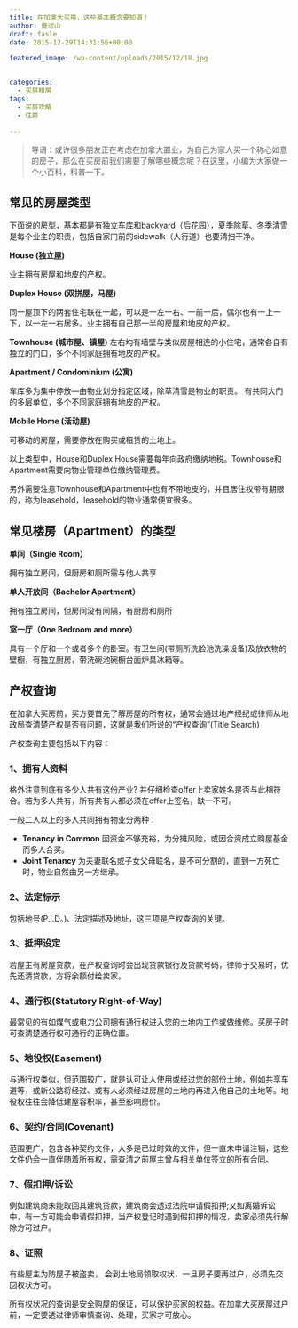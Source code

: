 ```yaml
---
title: 在加拿大买房，这些基本概念要知道！
author: 童远山
draft: fasle
date: 2015-12-29T14:31:56+00:00

featured_image: /wp-content/uploads/2015/12/18.jpg


categories:
  - 买房租房
tags:
  - 买房攻略
  - 住房

---
```

> 导语：或许很多朋友正在考虑在加拿大置业，为自己为家人买一个称心如意的房子，那么在买房前我们需要了解哪些概念呢？在这里，小编为大家做一个小百科，科普一下。

## 常见的房屋类型

下面说的房型，基本都是有独立车库和backyard（后花园），夏季除草、冬季清雪是每个业主的职责，包括自家门前的sidewalk（人行道）也要清扫干净。

**House (独立屋)**

业主拥有房屋和地皮的产权。

**Duplex House (双拼屋，马屋)**

同一屋顶下的两套住宅联在一起，可以是一左一右、一前一后，偶尔也有一上一下，以一左一右居多。业主拥有自己那一半的房屋和地皮的产权。

**Townhouse (城市屋、镇屋)** 左右均有墙壁与类似房屋相连的小住宅，通常各自有独立的门口，多个不同家庭拥有地皮的产权。

**Apartment / Condominium (公寓)**

车库多为集中停放—由物业划分指定区域，除草清雪是物业的职责。 有共同大门的多层单位，多个不同家庭拥有地皮的产权。

**Mobile Home (活动屋)**

可移动的房屋，需要停放在购买或租赁的土地上。

以上类型中，House和Duplex House需要每年向政府缴纳地税。Townhouse和Apartment需要向物业管理单位缴纳管理费。

另外需要注意Townhouse和Apartment中也有不带地皮的，并且居住权带有期限的，称为leasehold，leasehold的物业通常便宜很多。

## 常见楼房（Apartment）的类型

**单间（Single Room）**

拥有独立房间，但厨房和厕所需与他人共享

**单人开放间（Bachelor Apartment）**

拥有独立房间，但房间没有间隔，有厨房和厕所

**室一厅（One Bedroom and more）**

具有一个厅和一个或者多个的卧室。有卫生间(带厕所洗脸池洗澡设备)及放衣物的壁橱，有独立厨房，带洗碗池碗橱台面炉具冰箱等。

## 产权查询

在加拿大买房前，买方要首先了解房屋的所有权，通常会通过地产经纪或律师从地政局查清楚产权是否有问题，这就是我们所说的“产权查询”(Title Search)

产权查询主要包括以下内容：

### 1、拥有人资料

格外注意到底有多少人共有这份产业? 并仔细检查offer上卖家姓名是否与此相符合。若为多人共有，所有共有人都必须在offer上签名，缺一不可。

一般二人以上的多人共同拥有物业分两种：

  * **Tenancy in Common** 因资金不够充裕，为分摊风险，或因合资成立购屋基金而多人合买。
  * **Joint Tenancy** 为夫妻联名或子女父母联名，是不可分割的，直到一方死亡时，物业自然由另一方继承。

### 2、法定标示

包括地号(P.I.D。)、法定描述及地址，这三项是产权查询的关键。

### 3、抵押设定

若屋主有房屋贷款，在产权查询时会出现贷款银行及贷款号码，律师于交易时，优先还清贷款，方将余额付给卖家。

### 4、通行权(Statutory Right-of-Way)

最常见的有如煤气或电力公司拥有通行权进入您的土地内工作或做维修。买房子时可查清楚通行权可通行的正确位置。

### 5、地役权(Easement)

与通行权类似，但范围较广，就是认可让人使用或经过您的部份土地，例如共享车道等，或新公路将经过、或有人必须经过房屋的土地内再进入他自己的土地等。地役权往往会降低建屋容积率，甚至影响房价。

### 6、契约/合同(Covenant)

范围更广，包含各种契约文件，大多是已过时效的文件，但一直未申请注销，这些文件仍会一直伴随着所有权，需查清之前屋主曾与相关单位签立的所有合同。

### 7、假扣押/诉讼

例如建筑商未能取回其建筑贷款，建筑商会透过法院申请假扣押;又如离婚诉讼中，有一方可能会申请假扣押，当产权登记时遇到假扣押的情况，卖家必须先行解除方可过户。

### 8、证照

有些屋主为防屋子被盗卖， 会到土地局领取权状，一旦房子要再过户，必须先交回权状方可。

所有权状况的查询是安全购屋的保证，可以保护买家的权益。在加拿大买房屋过户前，一定要透过律师审慎查询、处理，买家才可放心。